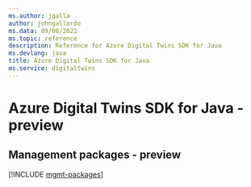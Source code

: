 ```yaml
---
ms.author: jgalla
author: johngallardo
ms.data: 09/08/2022
ms.topic: reference
description: Reference for Azure Digital Twins SDK for Java
ms.devlang: java
title: Azure Digital Twins SDK for Java
ms.service: digitaltwins
---
```

# Azure Digital Twins SDK for Java - preview

## Management packages - preview
[!INCLUDE [mgmt-packages](digital-twins-mgmt-index.md)]
